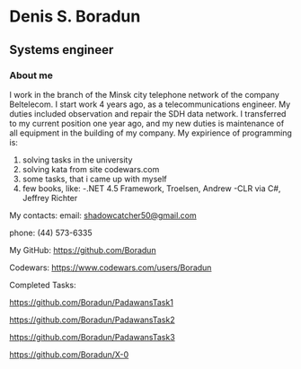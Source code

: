 # Denis S. Boradun

## Systems engineer




### About me

 I work in the branch of the Minsk city telephone network of the company Beltelecom. I start work 4 years ago, as a telecommunications engineer. My duties included observation and repair the SDH data network. I transferred to my current position one year ago, and my new duties is maintenance of all equipment in the building of my company. My expirience of programming is:

1. solving tasks in the university
2. solving kata from site codewars.com
3. some tasks, that i came up with myself
4. few books, like:
-.NET 4.5 Framework, Troelsen, Andrew
  -CLR via C#, Jeffrey Richter

My contacts:
email: shadowcatcher50@gmail.com

phone: (44) 573-6335

My GitHub: https://github.com/Boradun

Codewars: https://www.codewars.com/users/Boradun

Completed Tasks:

https://github.com/Boradun/PadawansTask1

https://github.com/Boradun/PadawansTask2

https://github.com/Boradun/PadawansTask3

https://github.com/Boradun/X-0




